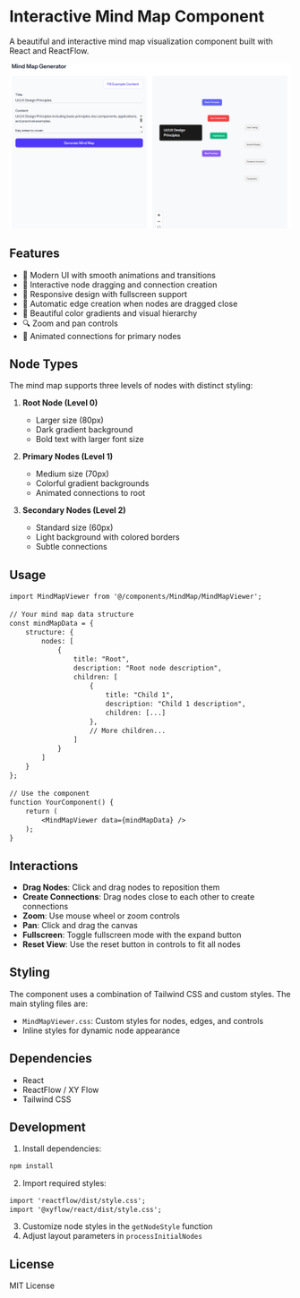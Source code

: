 # Interactive Mind Map Component

A beautiful and interactive mind map visualization component built with React and ReactFlow.

![Mind Map Preview](image.png)

## Features

- 🎨 Modern UI with smooth animations and transitions
- 🔄 Interactive node dragging and connection creation
- 📱 Responsive design with fullscreen support
- 🎯 Automatic edge creation when nodes are dragged close
- 🌈 Beautiful color gradients and visual hierarchy
- 🔍 Zoom and pan controls
- 💫 Animated connections for primary nodes

## Node Types

The mind map supports three levels of nodes with distinct styling:

1. **Root Node (Level 0)**

    - Larger size (80px)
    - Dark gradient background
    - Bold text with larger font size

2. **Primary Nodes (Level 1)**

    - Medium size (70px)
    - Colorful gradient backgrounds
    - Animated connections to root

3. **Secondary Nodes (Level 2)**
    - Standard size (60px)
    - Light background with colored borders
    - Subtle connections

## Usage

```tsx
import MindMapViewer from '@/components/MindMap/MindMapViewer';

// Your mind map data structure
const mindMapData = {
    structure: {
        nodes: [
            {
                title: "Root",
                description: "Root node description",
                children: [
                    {
                        title: "Child 1",
                        description: "Child 1 description",
                        children: [...]
                    },
                    // More children...
                ]
            }
        ]
    }
};

// Use the component
function YourComponent() {
    return (
        <MindMapViewer data={mindMapData} />
    );
}
```

## Interactions

- **Drag Nodes**: Click and drag nodes to reposition them
- **Create Connections**: Drag nodes close to each other to create connections
- **Zoom**: Use mouse wheel or zoom controls
- **Pan**: Click and drag the canvas
- **Fullscreen**: Toggle fullscreen mode with the expand button
- **Reset View**: Use the reset button in controls to fit all nodes

## Styling

The component uses a combination of Tailwind CSS and custom styles. The main styling files are:

- `MindMapViewer.css`: Custom styles for nodes, edges, and controls
- Inline styles for dynamic node appearance

## Dependencies

- React
- ReactFlow / XY Flow
- Tailwind CSS

## Development

1. Install dependencies:

```bash
npm install
```

2. Import required styles:

```tsx
import 'reactflow/dist/style.css';
import '@xyflow/react/dist/style.css';
```

3. Customize node styles in the `getNodeStyle` function
4. Adjust layout parameters in `processInitialNodes`

## License

MIT License
